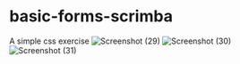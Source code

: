 # basic-forms-scrimba
A simple css exercise
![Screenshot (29)](https://user-images.githubusercontent.com/85759426/141165298-6ffbd1eb-14e1-443f-87db-5737a8004945.png)
![Screenshot (30)](https://user-images.githubusercontent.com/85759426/141165465-428946ca-6c3f-4ba5-aba2-c8653bf51d05.png)
![Screenshot (31)](https://user-images.githubusercontent.com/85759426/141174392-497c415b-33c8-4cd2-97e2-b44e7c5e85d7.png)

